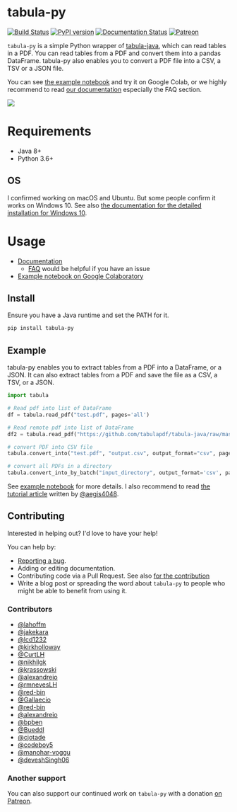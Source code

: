 # tabula-py

[![Build Status](https://travis-ci.org/chezou/tabula-py.svg?branch=master)](https://travis-ci.org/chezou/tabula-py)
[![PyPI version](https://badge.fury.io/py/tabula-py.svg)](https://badge.fury.io/py/tabula-py)
[![Documentation Status](https://readthedocs.org/projects/tabula-py/badge/?version=latest)](https://tabula-py.readthedocs.io/en/latest/?badge=latest)
[![Patreon](https://img.shields.io/badge/patreon-donate-orange.svg)](https://www.patreon.com/chezou)


`tabula-py` is a simple Python wrapper of [tabula-java](https://github.com/tabulapdf/tabula-java), which can read tables in a PDF.
You can read tables from a PDF and convert them into a pandas DataFrame. tabula-py also enables you to convert a PDF file into a CSV, a TSV or a JSON file.

You can see [the example notebook](https://nbviewer.jupyter.org/github/chezou/tabula-py/blob/master/examples/tabula_example.ipynb) and try it on Google Colab, or we highly recommend to read [our documentation](https://tabula-py.readthedocs.io/en/latest/) especially the FAQ section.

![](./example.png)


# Requirements

- Java 8+
- Python 3.6+

## OS

I confirmed working on macOS and Ubuntu. But some people confirm it works on Windows 10. See also [the documentation for the detailed installation for Windows 10](https://tabula-py.readthedocs.io/en/latest/getting_started.html#get-tabula-py-working-windows-10).

# Usage

- [Documentation](https://tabula-py.readthedocs.io/en/latest/)
  - [FAQ](https://tabula-py.readthedocs.io/en/latest/faq.html) would be helpful if you have an issue
- [Example notebook on Google Colaboratory](https://colab.research.google.com/github/chezou/tabula-py/blob/master/examples/tabula_example.ipynb)

## Install

Ensure you have a Java runtime and set the PATH for it.

```bash
pip install tabula-py
```

## Example

tabula-py enables you to extract tables from a PDF into a DataFrame, or a JSON. It can also extract tables from a PDF and save the file as a CSV, a TSV, or a JSON.  

```py
import tabula

# Read pdf into list of DataFrame
df = tabula.read_pdf("test.pdf", pages='all')

# Read remote pdf into list of DataFrame
df2 = tabula.read_pdf("https://github.com/tabulapdf/tabula-java/raw/master/src/test/resources/technology/tabula/arabic.pdf")

# convert PDF into CSV file
tabula.convert_into("test.pdf", "output.csv", output_format="csv", pages='all')

# convert all PDFs in a directory
tabula.convert_into_by_batch("input_directory", output_format='csv', pages='all')
```

See [example notebook](https://nbviewer.jupyter.org/github/chezou/tabula-py/blob/master/examples/tabula_example.ipynb) for more details. I also recommend to read [the tutorial article](https://aegis4048.github.io/parse-pdf-files-while-retaining-structure-with-tabula-py) written by [@aegis4048](https://github.com/aegis4048).


## Contributing

Interested in helping out? I'd love to have your help!

You can help by:

- [Reporting a bug](https://github.com/chezou/tabula-py/issues).
- Adding or editing documentation.
- Contributing code via a Pull Request. See also [for the contribution](docs/contributing.rst)
- Write a blog post or spreading the word about `tabula-py` to people who might be able to benefit from using it.


### Contributors

- [@lahoffm](https://github.com/lahoffm)
- [@jakekara](https://github.com/jakekara)
- [@lcd1232](https://github.com/lcd1232)
- [@kirkholloway](https://github.com/kirkholloway)
- [@CurtLH](https://github.com/CurtLH)
- [@nikhilgk](https://github.com/nikhilgk)
- [@krassowski](https://github.com/krassowski)
- [@alexandreio](https://github.com/alexandreio)
- [@rmnevesLH](https://github.com/rmnevesLH)
- [@red-bin](https://github.com/red-bin)
- [@Gallaecio](https://github.com/Gallaecio)
- [@red-bin](https://github.com/red-bin)
- [@alexandreio](https://github.com/alexandreio)
- [@bpben](https://github.com/bpben)
- [@Bueddl](https://github.com/Bueddl)
- [@cjotade](https://github.com/cjotade)
- [@codeboy5](https://github.com/codeboy5)
- [@manohar-voggu](https://github.com/manohar-voggu)
- [@deveshSingh06](https://github.com/deveshSingh06)

### Another support

You can also support our continued work on `tabula-py` with a donation [on Patreon](https://www.patreon.com/chezou).
